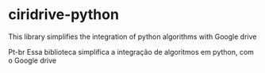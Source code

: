 # ciridrive-python
This library simplifies the integration of python algorithms with Google drive

Pt-br
Essa biblioteca simplifica a integração de algoritmos em python, com o Google drive
